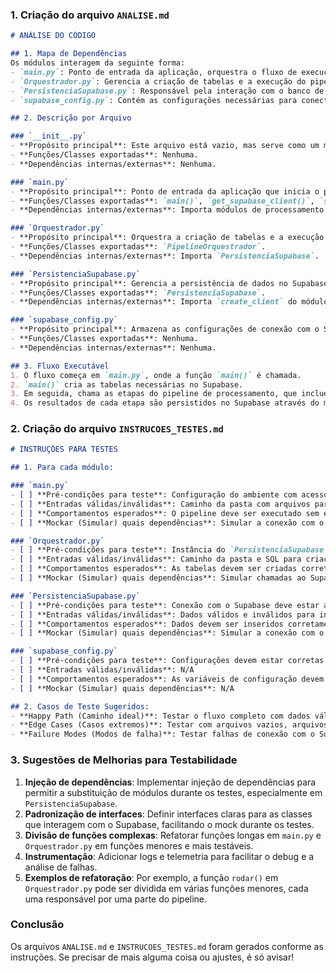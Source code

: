 ### 1. Criação do arquivo `ANALISE.md`

```markdown
# ANÁLISE DO CÓDIGO

## 1. Mapa de Dependências
Os módulos interagem da seguinte forma:
- `main.py`: Ponto de entrada da aplicação, orquestra o fluxo de execução.
- `Orquestrador.py`: Gerencia a criação de tabelas e a execução do pipeline.
- `PersistenciaSupabase.py`: Responsável pela interação com o banco de dados Supabase.
- `supabase_config.py`: Contém as configurações necessárias para conectar ao Supabase.

## 2. Descrição por Arquivo

### `__init__.py`
- **Propósito principal**: Este arquivo está vazio, mas serve como um marcador para o pacote.
- **Funções/Classes exportadas**: Nenhuma.
- **Dependências internas/externas**: Nenhuma.

### `main.py`
- **Propósito principal**: Ponto de entrada da aplicação que inicia o pipeline de processamento.
- **Funções/Classes exportadas**: `main()`, `get_supabase_client()`, `salvar_no_supabase()`, e várias funções de etapa.
- **Dependências internas/externas**: Importa módulos de processamento e configuração do Supabase.

### `Orquestrador.py`
- **Propósito principal**: Orquestra a criação de tabelas e a execução do pipeline de processamento.
- **Funções/Classes exportadas**: `PipelineOrquestrador`.
- **Dependências internas/externas**: Importa `PersistenciaSupabase`.

### `PersistenciaSupabase.py`
- **Propósito principal**: Gerencia a persistência de dados no Supabase.
- **Funções/Classes exportadas**: `PersistenciaSupabase`.
- **Dependências internas/externas**: Importa `create_client` do módulo `supabase`.

### `supabase_config.py`
- **Propósito principal**: Armazena as configurações de conexão com o Supabase.
- **Funções/Classes exportadas**: Nenhuma.
- **Dependências internas/externas**: Nenhuma.

## 3. Fluxo Executável
1. O fluxo começa em `main.py`, onde a função `main()` é chamada.
2. `main()` cria as tabelas necessárias no Supabase.
3. Em seguida, chama as etapas do pipeline de processamento, que incluem ingestão, segmentação, limpeza, chunking, classificação, construção do grafo de conhecimento, geração de QA, embeddings, indexação, metadados, recuperação híbrida, reranking, avaliação, e otimização.
4. Os resultados de cada etapa são persistidos no Supabase através do módulo `PersistenciaSupabase`.
```

### 2. Criação do arquivo `INSTRUCOES_TESTES.md`

```markdown
# INSTRUÇÕES PARA TESTES

## 1. Para cada módulo:

### `main.py`
- [ ] **Pré-condições para teste**: Configuração do ambiente com acesso ao Supabase.
- [ ] **Entradas válidas/inválidas**: Caminho da pasta com arquivos para processamento.
- [ ] **Comportamentos esperados**: O pipeline deve ser executado sem erros e as tabelas devem ser populadas corretamente.
- [ ] **Mockar (Simular) quais dependências**: Simular a conexão com o Supabase.

### `Orquestrador.py`
- [ ] **Pré-condições para teste**: Instância do `PersistenciaSupabase` deve estar disponível.
- [ ] **Entradas válidas/inválidas**: Caminho da pasta e SQL para criação de tabelas.
- [ ] **Comportamentos esperados**: As tabelas devem ser criadas corretamente no Supabase.
- [ ] **Mockar (Simular) quais dependências**: Simular chamadas ao Supabase.

### `PersistenciaSupabase.py`
- [ ] **Pré-condições para teste**: Conexão com o Supabase deve estar ativa.
- [ ] **Entradas válidas/inválidas**: Dados válidos e inválidos para inserção.
- [ ] **Comportamentos esperados**: Dados devem ser inseridos corretamente ou retornar erro em caso de dados inválidos.
- [ ] **Mockar (Simular) quais dependências**: Simular a conexão com o Supabase.

### `supabase_config.py`
- [ ] **Pré-condições para teste**: Configurações devem estar corretas.
- [ ] **Entradas válidas/inválidas**: N/A
- [ ] **Comportamentos esperados**: As variáveis de configuração devem ser acessíveis.
- [ ] **Mockar (Simular) quais dependências**: N/A

## 2. Casos de Teste Sugeridos:
- **Happy Path (Caminho ideal)**: Testar o fluxo completo com dados válidos.
- **Edge Cases (Casos extremos)**: Testar com arquivos vazios, arquivos com formatos inesperados.
- **Failure Modes (Modos de falha)**: Testar falhas de conexão com o Supabase, dados inválidos durante a inserção.
```

### 3. Sugestões de Melhorias para Testabilidade

1. **Injeção de dependências**: Implementar injeção de dependências para permitir a substituição de módulos durante os testes, especialmente em `PersistenciaSupabase`.
2. **Padronização de interfaces**: Definir interfaces claras para as classes que interagem com o Supabase, facilitando o mock durante os testes.
3. **Divisão de funções complexas**: Refatorar funções longas em `main.py` e `Orquestrador.py` em funções menores e mais testáveis.
4. **Instrumentação**: Adicionar logs e telemetria para facilitar o debug e a análise de falhas.
5. **Exemplos de refatoração**: Por exemplo, a função `rodar()` em `Orquestrador.py` pode ser dividida em várias funções menores, cada uma responsável por uma parte do pipeline.

### Conclusão

Os arquivos `ANALISE.md` e `INSTRUCOES_TESTES.md` foram gerados conforme as instruções. Se precisar de mais alguma coisa ou ajustes, é só avisar!
